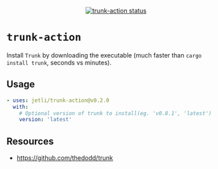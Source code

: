 <p align="center">
  <a href="https://github.com/jetli/trunk-action/actions"><img alt="trunk-action status" src="https://github.com/jetli/trunk-action/workflows/build-test/badge.svg"></a>
</p>

# `trunk-action`

Install `Trunk` by downloading the executable (much faster than `cargo install trunk`, seconds vs minutes).

## Usage

```yaml
- uses: jetli/trunk-action@v0.2.0
  with:
    # Optional version of trunk to install(eg. 'v0.8.1', 'latest')
    version: 'latest'
```

## Resources
- https://github.com/thedodd/trunk
